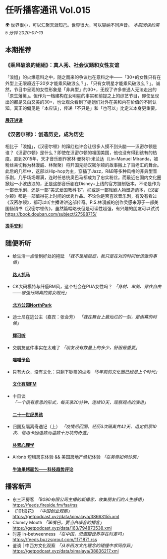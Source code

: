 # 任听播客通讯 Vol.015
🌍 世界很小，可以汇聚天涯知己。世界很大，可以容纳不同声音。
_本期阅读约需 5 分钟_
_2020-07-13_


## 本期推荐

### 《乘风破浪的姐姐》：真人秀、社会议题和女性友谊
「浪姐」的火爆意料之中，随之而来的争议也在意料之中——「30+的女性只有在外型上无限趋近于20岁才能乘风破浪么？」、「只有女明星才能乘风破浪么？」。诚然，节目中呈现的女性形象是「非典型」的30+，无视了许多普通人无法走出的「原生藩篱」。但作为一档建构在女明星的事实和前提之上的综艺节目，即使呈现出的都是又白又美的30+，也让观众看到了姐姐们对外在美和内在价值的不同认知。真正的偏见是「本应该」，传递「不只是」和「也可以」比定义本身更重要。
#### [展开讲讲](http://www.ximalaya.com/album/24672021.xml)

### 《汉密尔顿》：创造历史，成为历史
相比于「浪姐」，《汉密尔顿》的蹿红也许会让很多人摸不到头脑——汉密尔顿是谁？《汉密尔顿》是什么？即使在汉密尔顿的祖国美国，他也没有得到该有的热度。直到2015年，天才音乐剧作家林·曼努尔·米兰达（Lin-Manuel Miranda，被粉丝亲切称为林漫威、林聚聚）将开国元勋汉密尔顿的故事搬上了百老汇的舞台。此后的几年中，这部以Hip-hop为主，穿插了Jazz，R&B等多种风格的非典型音乐剧，几乎场场爆满，连时任总统奥巴马都成为了忠实粉丝。而最近在国内文化圈掀起一小波热浪的，正是这部音乐剧在Disney+上线的官方摄制版本。不论是作为一部音乐剧，还是一部“美式爱国教科书”，抑或是一部戏剧人物塑造范本，《汉密尔顿》都是一部值得花上时间的优秀作品。不论你是否喜欢音乐剧，有没有看过《汉密尔顿》，都可以听主播讲讲这部传奇。P.S.林漫威的创作灵感来源于一部美国畅销书《汉密尔顿传》，虽然篇幅略长但是可读性超强，有兴趣的朋友可以试试 https://book.douban.com/subject/27598715/
#### [烫手安利](https://feeds.buzzsprout.com/859072.rss)


## 随便听听

* 给生活一点恰到好处的拖延 _「我不是拖延症，我只是在对的时间做该做的事情」_
  #### [路人抓马](http://www.ximalaya.com/album/37385219.xml)
* CK大码模特与纤瘦BM风，这个社会在PUA女性吗？ _「身材、审美、穿衣自由——被强行隔离的男女眼光」_
  #### [北方公园NorthPark](http://rss.lizhi.fm/rss/100588506.xml)
* 迪士尼在逃公主（嘉宾：张会芳）  _「我在舞台上最灿烂的一刻，是谢幕的时候」_
  #### [辉可听](https://getpodcast.xyz/data/163/794541522.xml)
* 交朋友这件事实在太难了 _「朋友没有数量上的多少，舒服最重要」_
  #### [喵喵予鱼](http://www.ximalaya.com/album/35799515.xml)
* 只有大众，没有文化：只剩下钞票的尘埃 _「5年前的文化圈已经是上个时代」_
  #### [文化有限FM](http://www.ximalaya.com/album/29887212.xml)
* 十日谈 _「一个很有意思的形式，每天录20分钟，连续10天，观察观点的演进」_
  #### [二十一世纪男孩](https://getpodcast.xyz/data/163/794646829.xml)
* 归国及隔离奇遇记（上） _「疫情后回国，经历3次隔离共42天、退定机票10次、信用卡因退款而溢款十万块的奇遇」_
  #### [朴素心理学](https://getpodcast.xyz/data/ximalaya/305920.xml)
* Airbnb 短租房东体验 && 美国房地产经纪体验 _「在美帝如何炒房」_
  #### [牛油果烤面包——科技趋势评论](https://getpodcast.xyz/data/ximalaya/29161862.xml)


## 播客新声

* 东三环房客  _「8090有限公司主播的新播客，收集朋友们的人生感悟」_
  https://feeds.fireside.fm/fsa/rss
* 《101浪花》  _「中国创业观察」_
  https://getpodcast.xyz/data/ximalaya/38663155.xml
* Clumsy Mouth  _「笨嘴巴，要当白噪音的播客」_
  https://getpodcast.xyz/data/163/794873538.xml
* 时差 in-betweenness  _「在中国，思潮跟世界存在时差吗」_
  https://feeds.buzzsprout.com/1171871.rss
* 鉴谈 | 中西方文化观察  _「从东西方文化理念的碰撞中求同存异」_
  https://getpodcast.xyz/data/ximalaya/38836217.xml
